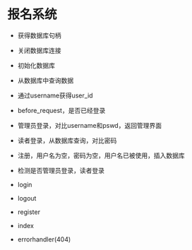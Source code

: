 # 报名系统
- 获得数据库句柄
- 关闭数据库连接
- 初始化数据库
- 从数据库中查询数据
- 通过username获得user_id
- before_request，是否已经登录
- 管理员登录，对比username和pswd，返回管理界面
- 读者登录，从数据库查询，对比密码
- 注册，用户名为空，密码为空，用户名已被使用，插入数据库
- 检测是否管理员登录，读者登录

- login
- logout
- register
- index
- errorhandler(404)



